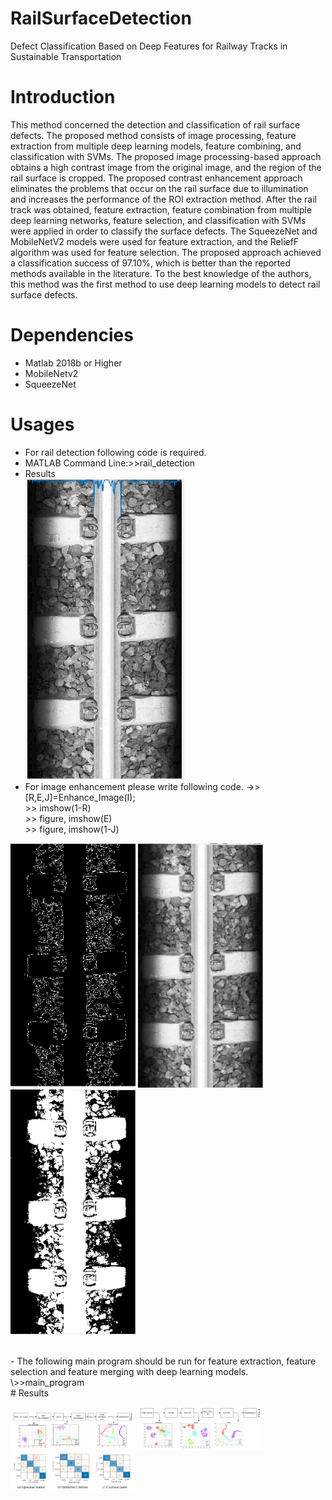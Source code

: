 # RailSurfaceDetection
Defect Classification Based on Deep Features for Railway Tracks in Sustainable Transportation
# Introduction
This method concerned the detection and classification of rail surface defects. The proposed method consists of image processing, feature extraction from multiple deep learning models, feature combining, and classification with SVMs. The proposed image processing-based approach obtains a high contrast image from the original image, and the region of the rail surface is cropped. The proposed contrast enhancement approach eliminates the problems that occur on the rail surface due to illumination and increases the performance of the ROI extraction method. After the rail track was obtained, feature extraction, feature combination from multiple deep learning networks, feature selection, and classification with SVMs were applied in order to classify the surface defects. The SqueezeNet and MobileNetV2 models were used for feature extraction, and the ReliefF algorithm was used for feature selection. The proposed approach achieved a classification success of 97.10%, which is better than the reported methods available in the literature. To the best knowledge of the authors, this method was the first method to use deep learning models to detect rail surface defects.
# Dependencies
- Matlab 2018b or Higher
- MobileNetv2
- SqueezeNet
# Usages
- For rail detection following code is required. 
- MATLAB Command Line:\>>rail_detection
- Results <br/>
![image](/TestRailextraction/Result1.PNG)
- For image enhancement please write following code.
-\>>[R,E,J]=Enhance_Image(I);<br/>
\>> imshow(1-R)<br/>
\>> figure, imshow(E)<br/>
\>> figure, imshow(1-J)<br/>
<p float="left">
  <img src="/TestEnhancement/Enhance_1.PNG" width="200" />
  <img src="/TestEnhancement/Enhanced_Image.PNG" width="200" /> 
  <img src="/TestEnhancement/Segmented_Image.PNG" width="200" />
</p><br/>
- The following main program should be run for feature extraction, feature selection and feature merging with deep learning models.<br/>
\>>main_program <br/>
# Results
<p float="left">
  <img src="/Results/Mobilenetv2_feature.PNG" width="200" />
  <img src="/Results/SqueezeNet_feature.PNG" width="200" /> 
  <img src="/Results/confusionmatrixofall.PNG" width="200" />
</p><br/>
